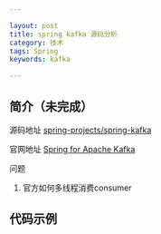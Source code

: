 ```yaml
---

layout: post
title: spring kafka 源码分析
category: 技术
tags: Spring
keywords: kafka

---
```


## 简介（未完成）


源码地址 [spring-projects/spring-kafka](https://github.com/spring-projects/spring-kafka)

官网地址 [Spring for Apache Kafka](https://spring.io/projects/spring-kafka)


问题

1. 官方如何多线程消费consumer

## 代码示例